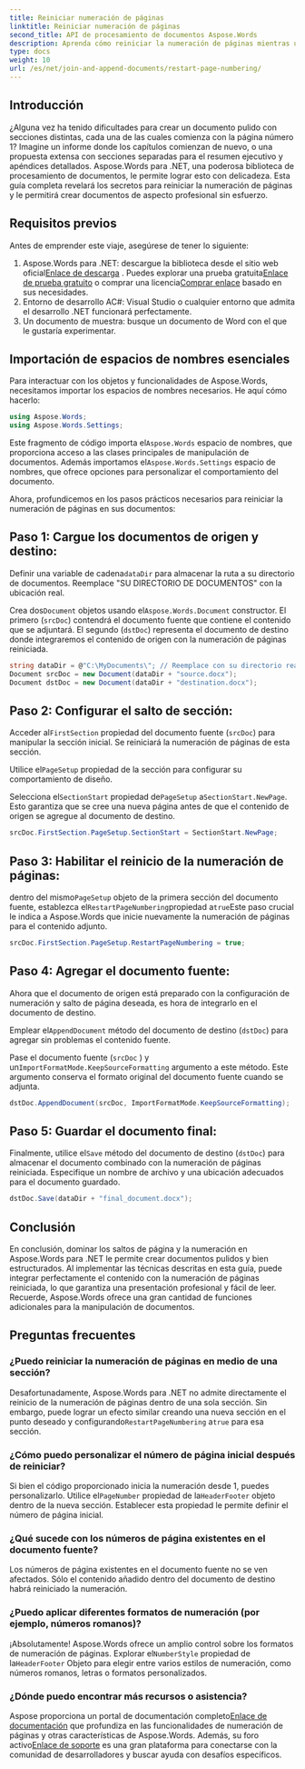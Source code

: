```yaml
---
title: Reiniciar numeración de páginas
linktitle: Reiniciar numeración de páginas
second_title: API de procesamiento de documentos Aspose.Words
description: Aprenda cómo reiniciar la numeración de páginas mientras une y agrega documentos de Word usando Aspose.Words para .NET.
type: docs
weight: 10
url: /es/net/join-and-append-documents/restart-page-numbering/
---
```

## Introducción

¿Alguna vez ha tenido dificultades para crear un documento pulido con secciones distintas, cada una de las cuales comienza con la página número 1? Imagine un informe donde los capítulos comienzan de nuevo, o una propuesta extensa con secciones separadas para el resumen ejecutivo y apéndices detallados. Aspose.Words para .NET, una poderosa biblioteca de procesamiento de documentos, le permite lograr esto con delicadeza. Esta guía completa revelará los secretos para reiniciar la numeración de páginas y le permitirá crear documentos de aspecto profesional sin esfuerzo.

## Requisitos previos

Antes de emprender este viaje, asegúrese de tener lo siguiente:

1.  Aspose.Words para .NET: descargue la biblioteca desde el sitio web oficial[Enlace de descarga](https://releases.aspose.com/words/net/) . Puedes explorar una prueba gratuita[Enlace de prueba gratuito](https://releases.aspose.com/) o comprar una licencia[Comprar enlace](https://purchase.aspose.com/buy) basado en sus necesidades.
2. Entorno de desarrollo AC#: Visual Studio o cualquier entorno que admita el desarrollo .NET funcionará perfectamente.
3. Un documento de muestra: busque un documento de Word con el que le gustaría experimentar.

## Importación de espacios de nombres esenciales

Para interactuar con los objetos y funcionalidades de Aspose.Words, necesitamos importar los espacios de nombres necesarios. He aquí cómo hacerlo:

```csharp
using Aspose.Words;
using Aspose.Words.Settings;
```

 Este fragmento de código importa el`Aspose.Words` espacio de nombres, que proporciona acceso a las clases principales de manipulación de documentos. Además importamos el`Aspose.Words.Settings` espacio de nombres, que ofrece opciones para personalizar el comportamiento del documento.


Ahora, profundicemos en los pasos prácticos necesarios para reiniciar la numeración de páginas en sus documentos:

## Paso 1: Cargue los documentos de origen y destino:

Definir una variable de cadena`dataDir` para almacenar la ruta a su directorio de documentos. Reemplace "SU DIRECTORIO DE DOCUMENTOS" con la ubicación real.

 Crea dos`Document` objetos usando el`Aspose.Words.Document` constructor. El primero (`srcDoc`) contendrá el documento fuente que contiene el contenido que se adjuntará. El segundo (`dstDoc`) representa el documento de destino donde integraremos el contenido de origen con la numeración de páginas reiniciada.

```csharp
string dataDir = @"C:\MyDocuments\"; // Reemplace con su directorio real
Document srcDoc = new Document(dataDir + "source.docx");
Document dstDoc = new Document(dataDir + "destination.docx");
```

## Paso 2: Configurar el salto de sección:

 Acceder al`FirstSection` propiedad del documento fuente (`srcDoc`) para manipular la sección inicial. Se reiniciará la numeración de páginas de esta sección.

 Utilice el`PageSetup` propiedad de la sección para configurar su comportamiento de diseño.

 Selecciona el`SectionStart` propiedad de`PageSetup` a`SectionStart.NewPage`. Esto garantiza que se cree una nueva página antes de que el contenido de origen se agregue al documento de destino.

```csharp
srcDoc.FirstSection.PageSetup.SectionStart = SectionStart.NewPage;
```

## Paso 3: Habilitar el reinicio de la numeración de páginas:

 dentro del mismo`PageSetup` objeto de la primera sección del documento fuente, establezca el`RestartPageNumbering`propiedad a`true`Este paso crucial le indica a Aspose.Words que inicie nuevamente la numeración de páginas para el contenido adjunto.

```csharp
srcDoc.FirstSection.PageSetup.RestartPageNumbering = true;
```

## Paso 4: Agregar el documento fuente:

Ahora que el documento de origen está preparado con la configuración de numeración y salto de página deseada, es hora de integrarlo en el documento de destino.

 Emplear el`AppendDocument` método del documento de destino (`dstDoc`) para agregar sin problemas el contenido fuente.

Pase el documento fuente (`srcDoc` ) y un`ImportFormatMode.KeepSourceFormatting` argumento a este método. Este argumento conserva el formato original del documento fuente cuando se adjunta.

```csharp
dstDoc.AppendDocument(srcDoc, ImportFormatMode.KeepSourceFormatting);
```

## Paso 5: Guardar el documento final:

 Finalmente, utilice el`Save` método del documento de destino (`dstDoc`) para almacenar el documento combinado con la numeración de páginas reiniciada. Especifique un nombre de archivo y una ubicación adecuados para el documento guardado.

```csharp
dstDoc.Save(dataDir + "final_document.docx");
```

## Conclusión

En conclusión, dominar los saltos de página y la numeración en Aspose.Words para .NET le permite crear documentos pulidos y bien estructurados. Al implementar las técnicas descritas en esta guía, puede integrar perfectamente el contenido con la numeración de páginas reiniciada, lo que garantiza una presentación profesional y fácil de leer. Recuerde, Aspose.Words ofrece una gran cantidad de funciones adicionales para la manipulación de documentos.

## Preguntas frecuentes

### ¿Puedo reiniciar la numeración de páginas en medio de una sección?

 Desafortunadamente, Aspose.Words para .NET no admite directamente el reinicio de la numeración de páginas dentro de una sola sección. Sin embargo, puede lograr un efecto similar creando una nueva sección en el punto deseado y configurando`RestartPageNumbering` a`true` para esa sección.

### ¿Cómo puedo personalizar el número de página inicial después de reiniciar?

 Si bien el código proporcionado inicia la numeración desde 1, puedes personalizarlo. Utilice el`PageNumber` propiedad de la`HeaderFooter` objeto dentro de la nueva sección. Establecer esta propiedad le permite definir el número de página inicial.

### ¿Qué sucede con los números de página existentes en el documento fuente?

Los números de página existentes en el documento fuente no se ven afectados. Sólo el contenido añadido dentro del documento de destino habrá reiniciado la numeración.

### ¿Puedo aplicar diferentes formatos de numeración (por ejemplo, números romanos)?

 ¡Absolutamente! Aspose.Words ofrece un amplio control sobre los formatos de numeración de páginas. Explorar el`NumberStyle` propiedad de la`HeaderFooter` Objeto para elegir entre varios estilos de numeración, como números romanos, letras o formatos personalizados.

### ¿Dónde puedo encontrar más recursos o asistencia?

 Aspose proporciona un portal de documentación completo[Enlace de documentación](https://reference.aspose.com/words/net/) que profundiza en las funcionalidades de numeración de páginas y otras características de Aspose.Words. Además, su foro activo[Enlace de soporte](https://forum.aspose.com/c/words/8) es una gran plataforma para conectarse con la comunidad de desarrolladores y buscar ayuda con desafíos específicos.